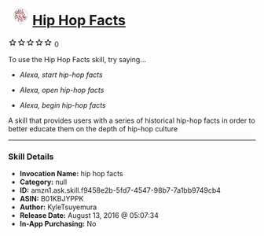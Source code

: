 # &nbsp;<img src="skill_icon" alt="Hip Hop Facts icon" width="36"> [Hip Hop Facts](http://alexa.amazon.com/#skills/amzn1.ask.skill.f9458e2b-5fd7-4547-98b7-7a1bb9749cb4)
![0 stars](../../images/ic_star_border_black_18dp_1x.png)![0 stars](../../images/ic_star_border_black_18dp_1x.png)![0 stars](../../images/ic_star_border_black_18dp_1x.png)![0 stars](../../images/ic_star_border_black_18dp_1x.png)![0 stars](../../images/ic_star_border_black_18dp_1x.png) 0

To use the Hip Hop Facts skill, try saying...

* *Alexa, start hip-hop facts*

* *Alexa, open hip-hop facts*

* *Alexa, begin hip-hop facts*

A skill that provides users with a series of historical hip-hop facts in order to better educate them on the depth of hip-hop culture

***

### Skill Details

* **Invocation Name:** hip hop facts
* **Category:** null
* **ID:** amzn1.ask.skill.f9458e2b-5fd7-4547-98b7-7a1bb9749cb4
* **ASIN:** B01KBJYPPK
* **Author:** KyleTsuyemura
* **Release Date:** August 13, 2016 @ 05:07:34
* **In-App Purchasing:** No
